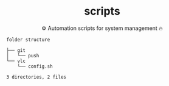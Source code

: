 <h1 align="center">scripts</h1>
<div align="center">⚙️ Automation scripts for system management 🔥</div>

` folder structure `

```shell
├── git
│   └── push
└── vlc
    └── config.sh

3 directories, 2 files
```
